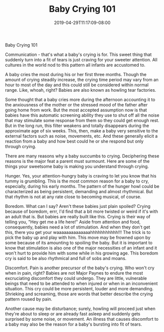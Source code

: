 ﻿---
title: "Baby Crying 101"
date: 2019-04-29T11:17:09-08:00
description: "Baby Tips for Web Success"
featured_image: "/images/Baby.jpg"
tags: ["Baby"]
---

Baby Crying 101

Communication - that's what a baby's crying is for. This sweet thing that suddenly turn into a fit of tears is just craving for your sweeter attention. All cultures in the world nod to this pattern all infants are accustomed to.  

A baby cries the most during his or her first three months. Though the amount of crying steadily increase, the crying time period may vary from an hour to most of the day and this could still be considered within normal range. Like, whoah, right? Babies are also known as howling tear factories.

Some thought that a baby cries more during the afternoon accounting it to the anxiousness of the mother or the stressed mood of the father after going home from work. But the most accepted assumption now is that babies have this automatic screening ability they use to shut off all the noise that may stimulate some response from them so they could get enough rest. But in the long run, this filter weakens and totally disappears during the approximate age of six weeks. This, then, make a baby very sensitive to the external factors such as noise, movements, etc. And these generally elicit a reaction from a baby and how best could he or she respond but only through crying.

There are many reasons why a baby succumbs to crying. Deciphering these reasons is the major feat a parent must surmount. Here are some of the things your sweetsome baby is making you understand through crying.

Hunger. Yes, your attention-hungry baby is craving to let you know that his tummy is grumbling. This is the most common reason for a baby to cry, especially, during his early months. The pattern of the hunger howl could be characterized as being persistent, demanding and almost rhythmical. But that rhythm is not at any rate close to becoming musical, of course.

Boredom. What can I say? Aren't these babies just plain spoiled? Crying because of boredom, errr, I'd find that a bit more twisted or weird if it's with an adult that is. But babies are really built like this. Crying is their way of telling you, "Hey get me a life here!" Aside from attention and food, consequently, babies need a lot of stimulation. And when they don't get this, there you get your waaaaaaaaaaaaaahhhhhhhhhhh!!! The trick is to pick the baby up and play with him. This move may be frowned upon by some because of its amounting to spoiling the baby. But it is important to know that stimulation is also one of the major necessities of an infant and it won't hurt to provide him with some while in his growing age. This boredom cry is said to be also rhythmical and full of sobs and moans.

Discomfort. Pain is another precursor of the baby's crying. Who won't cry when in pain, right? Babies are not Major Paynes to endure the most excruciating discomfort they could undergo. They are little, vulnerable beings that need to be attended to when injured or when in an inconvenient situation. This cry could be more persistent, louder and more demanding. Shrieking and screaming, those are words that better describe the crying pattern roused by pain.

Another cause may be disturbance; surely, howling will proceed just when they're about to sleep or are already fast asleep and suddenly gets surprised by some noise, or movement. An illness that causes discomfort to a baby may also be the reason for a baby's bursting into fit of tears.

